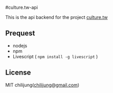 #culture.tw-api

This is the api backend for the project [culture.tw](https://github.com/chilijung/culture.tw)

## Prequest

- nodejs
- npm
- Livescript ( `npm install -g livescript` )

## License

MIT chilijung(chilijung@gmail.com)
